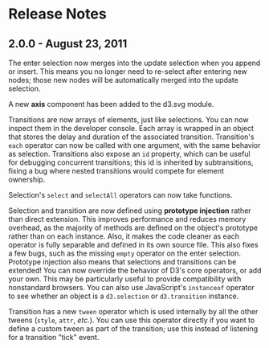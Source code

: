# Release Notes

## 2.0.0 - August 23, 2011

The enter selection now merges into the update selection when you append or insert. This means you no longer need to re-select after entering new nodes; those new nodes will be automatically merged into the update selection.

A new **axis** component has been added to the d3.svg module.

Transitions are now arrays of elements, just like selections. You can now inspect them in the developer console. Each array is wrapped in an object that stores the delay and duration of the associated transition. Transition's `each` operator can now be called with one argument, with the same behavior as selection. Transitions also expose an `id` property, which can be useful for debugging concurrent transitions; this id is inherited by subtransitions, fixing a bug where nested transitions would compete for element ownership.

Selection's `select` and `selectAll` operators can now take functions.

Selection and transition are now defined using **prototype injection** rather than direct extension. This improves performance and reduces memory overhead, as the majority of methods are defined on the object's prototype rather than on each instance. Also, it makes the code cleaner as each operator is fully separable and defined in its own source file. This also fixes a few bugs, such as the missing `empty` operator on the enter selection. Prototype injection also means that selections and transitions can be extended! You can now override the behavior of D3's core operators, or add your own. This may be particularly useful to provide compatibility with nonstandard browsers. You can also use JavaScript's `instanceof` operator to see whether an object is a `d3.selection` or `d3.transition` instance.

Transition has a new `tween` operator which is used internally by all the other tweens (`style`, `attr`, *etc.*). You can use this operator directly if you want to define a custom tween as part of the transition; use this instead of listening for a transition "tick" event.
